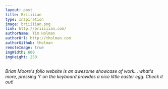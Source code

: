 ```yaml
---
layout: post
title: Briiiiian
type: Inspiration
image: briiiiian.png
link: http://briiiiian.com/
authorName: Tim Holman
authorUrl: http://tholman.com
authorGithub: tholman
remoteImage: true
imgWidth: 600
imgHeight: 250
---
```


_Brian Moore's folio website is an awesome showcase of work... what's more, pressing 'i' on the keyboard provides a nice little easter egg. Check it out!_
